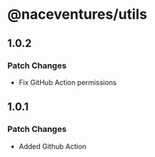 # @naceventures/utils

## 1.0.2

### Patch Changes

- Fix GitHub Action permissions

## 1.0.1

### Patch Changes

- Added Github Action
